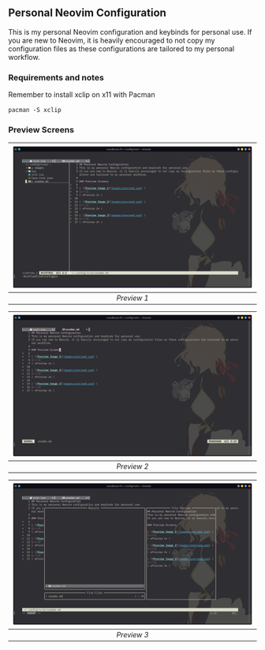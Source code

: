 ## Personal Neovim Configuration
This is my personal Neovim configuration and keybinds for personal use.
If you are new to Neovim, it is heavily encouraged to not copy my configuration files as these configurations are tailored to my personal workflow.

### Requirements and notes
Remember to install xclip on x11 with Pacman
```
pacman -S xclip
```
### Preview Screens

| ![Preview Image 1](images/preview1.png) | 
|:--:| 
| *Preview 1* |

| ![Preview Image 2](images/preview2.png) | 
|:--:| 
| *Preview 2* |

| ![Preview Image 3](images/preview3.png) | 
|:--:| 
| *Preview 3* |
